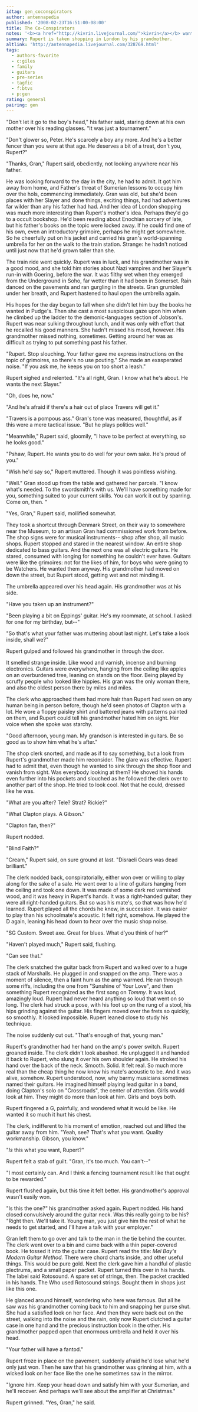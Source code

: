 ```yaml
---
idtag: gen_coconspirators
author: antennapedia
published: '2008-02-23T16:51:00-08:00'
title: The Co-Conspirators
notes: '<b><a href="http://kivrin.livejournal.com/">kivrin</a></b> wants young Giles, a trip to London with an older relative (mum, dad, or watcher!grandmother), an important acquisition or purchase, and precipitation.<br>'
summary: Rupert is taken shopping in London by his grandmother.
altlink: 'http://antennapedia.livejournal.com/328769.html'
tags:
  - authors-favorite
  - c:giles
  - family
  - guitars
  - pre-series
  - tagfic
  - f:btvs
  - p:gen
rating: general
pairing: gen
---
```

<p>"Don't let it go to the boy's head," his father said, staring down at his own mother over his reading glasses. "It was just a tournament."</p>

<p>"Don't glower so, Peter. He's scarcely a boy any more. And he's a better fencer than you were at that age. He deserves a bit of a treat, don't you, Rupert?"</p>

<p>"Thanks, Gran," Rupert said, obediently, not looking anywhere near his father.</p>

<p>He was looking forward to the day in the city, he had to admit. It got him away from home, and Father's threat of Sumerian lessons to occupy him over the hols, commencing immediately. Gran was old, but she'd been places with her Slayer and done things, exciting things, had had adventures far wilder than any his father had had. And her idea of London shopping was much more interesting than Rupert's mother's idea. Perhaps they'd go to a occult bookshop. He'd been reading about Enochian sorcery of late, but his father's books on the topic were locked away. If he could find one of his own, even an introductory grimoire, perhaps he might get somewhere. So he cheerfully put on his jacket and carried his gran's world-spanning umbrella for her on the walk to the train station. Strange: he hadn't noticed until just now that he'd grown taller than she.</p>

<p>The train ride went quickly. Rupert was in luck, and his grandmother was in a good mood, and she told him stories about Nazi vampires and her Slayer's run-in with Goering, before the war. It was filthy wet when they emerged from the Underground in Soho, far wetter than it had been in Somerset. Rain danced on the pavements and ran gurgling in the streets. Gran grumbled under her breath, and Rupert hastened to haul open the umbrella again. </p>

<p>His hopes for the day began to fall when she didn't let him buy the books he wanted in Pudge's. Then she cast a most suspicious gaze upon him when he climbed up the ladder to the demonic-languages section of Jobson's. Rupert was near sulking throughout lunch, and it was only with effort that he recalled his good manners. She hadn't missed his mood, however. His grandmother missed nothing, sometimes. Getting around her was as difficult as trying to put something past his father.</p>

<p>"Rupert. Stop slouching. Your father gave me express instructions on the topic of grimoires, so there's no use pouting." She made an exasperated noise. "If you ask me, he keeps you on too short a leash."</p>

<p>Rupert sighed and relented. "It's all right, Gran. I know what he's about. He wants the next Slayer."</p>

<p>"Oh, does he, now."</p>

<p>"And he's afraid if there's a hair out of place Travers will get it."</p>

<p>"Travers is a pompous ass." Gran's tone was measured, thoughtful, as if this were a mere tactical issue. "But he plays politics well."</p>

<p>"Meanwhile," Rupert said, gloomily, "I have to be perfect at everything, so he looks good."</p>

<p>"Pshaw, Rupert. He wants you to do well for your own sake. He's proud of you."</p>

<p>"Wish he'd say so," Rupert muttered. Though it was pointless wishing.</p>

<p>"Well." Gran stood up from the table and gathered her parcels. "I know what's needed. To the swordsmith's with us. We'll have something made for you, something suited to your current skills. You can work it out by sparring. Come on, then. "</p>

<p>"Yes, Gran," Rupert said, mollified somewhat.</p>

<p>They took a shortcut through Denmark Street, on their way to somewhere near the Museum, to an artisan Gran had commissioned work from before. The shop signs were for musical instruments-- shop after shop, all music shops. Rupert stopped and stared in the nearest window. An entire shop dedicated to bass guitars. And the next one was all electric guitars. He stared, consumed with longing for something he couldn't ever have. Guitars were like the grimoires: not for the likes of him, for boys who were going to be Watchers. He wanted them anyway. His grandmother had moved on down the street, but Rupert stood, getting wet and not minding it.</p>

<p>The umbrella appeared over his head again. His grandmother was at his side.</p>

<p>"Have you taken up an instrument?"</p>

<p>"Been playing a bit on Eppings' guitar. He's my roommate, at school. I asked for one for my birthday, but--"</p>

<p>"So that's what your father was muttering about last night. Let's take a look inside, shall we?"</p>

<p>Rupert gulped and followed his grandmother in through the door.</p>

<p>It smelled strange inside. Like wood and varnish, incense and burning electronics. Guitars were everywhere, hanging from the ceiling like apples on an overburdened tree, leaning on stands on the floor. Being played by scruffy people who looked like hippies. His gran was the only woman there, and also the oldest person there by miles and miles.</p>

<p>The clerk who approached them had more hair than Rupert had seen on any human being in person before, though he'd seen photos of Clapton with a lot. He wore a floppy paisley shirt and battered jeans with patterns painted on them, and Rupert could tell his grandmother hated him on sight. Her voice when she spoke was starchy.</p>

<p>"Good afternoon, young man. My grandson is interested in guitars. Be so good as to show him what he's after."</p>

<p>The shop clerk snorted, and made as if to say something, but a look from Rupert's grandmother made him reconsider. The glare was effective. Rupert had to admit that, even though he wanted to sink through the shop floor and vanish from sight. Was everybody looking at them? He shoved his hands even further into his pockets and slouched as he followed the clerk over to another part of the shop. He tried to look cool. Not that he could, dressed like he was.</p>

<p>"What are you after? Tele? Strat? Rickie?"</p>

<p>"What Clapton plays. A Gibson."</p>

<p>"Clapton fan, then?"</p>

<p>Rupert nodded.</p>

<p>"Blind Faith?"</p>

<p>"Cream," Rupert said, on sure ground at last. "Disraeli Gears was dead brilliant."</p>

<p>The clerk nodded back, conspiratorially, either won over or willing to play along for the sake of a sale. He went over to a line of guitars hanging from the ceiling and took one down. It was made of some dark red varnished wood, and it was heavy in Rupert's hands. It was a right-handed guitar; they were all right-handed guitars. But so was his mate's, so that was how he'd learned. Rupert played all the chords he knew, in succession. It was easier to play than his schoolmate's acoustic. It felt right, somehow. He played the D again, leaning his head down to hear over the music shop noise. </p>

<p>"SG Custom. Sweet axe. Great for blues. What d'you think of her?"</p>

<p>"Haven't played much," Rupert said, flushing. </p>

<p>"Can see that." </p>

<p>The clerk snatched the guitar back from Rupert and walked over to a huge stack of Marshalls. He plugged in and snapped on the amp. There was a moment of silence, then a faint hum as the amp warmed. He ran through some riffs, including the one from "Sunshine of Your Love", and then something Rupert recognized as the first song on <em>Tommy</em>. It was loud, amazingly loud. Rupert had never heard anything so loud that went on so long. The clerk had struck a pose, with his foot up on the rung of a stool, his hips grinding against the guitar. His fingers moved over the frets so quickly, so smoothly. It looked impossible. Rupert leaned close to study his technique.</p>

<p>The noise suddenly cut out. "That's enough of that, young man." </p>

<p>Rupert's grandmother had her hand on the amp's power switch. Rupert groaned inside. The clerk didn't look abashed. He unplugged it and handed it back to Rupert, who slung it over his own shoulder again. He stroked his hand over the back of the neck. Smooth. Solid. It felt real. So much more real than the cheap thing he now know his mate's acoustic to be. And it was alive, somehow. Rupert understood, now, why barmy musicians sometimes named their guitars. He imagined himself playing lead guitar in a band, doing Clapton's solo on "Crossroads", the center of attention. Girls would look at him. They might do more than look at him. Girls and boys both.</p>

<p>Rupert fingered a G, painfully, and wondered what it would be like. He wanted it so much it hurt his chest.</p>

<p>The clerk, indifferent to his moment of emotion, reached out and lifted the guitar away from him. "Yeah, see? That's what you want. Quality workmanship. Gibson, you know."</p>

<p>"<em>Is</em> this what you want, Rupert?"</p>

<p>Rupert felt a stab of guilt. "Gran, it's too much. You can't--"</p>

<p>"I most certainly can. And I think a fencing tournament result like that ought to be rewarded."</p>

<p>Rupert flushed again, but this time it felt better. His grandmother's approval wasn't easily won.</p>

<p>"Is this the one?" his grandmother asked again. Rupert nodded. His hand closed convulsively around the guitar neck. Was this really going to be his? "Right then. We'll take it. Young man, you just give him the rest of what he needs to get started, and I'll have a talk with your employer." </p>

<p>Gran left them to go over and talk to the man in the tie behind the counter. The clerk went over to a bin and came back with a thin paper-covered book. He tossed it into the guitar case. Rupert read the title: <em>Mel Bay's Modern Guitar Method.</em> There were chord charts inside, and other useful things. This would be pure gold. Next the clerk gave him a handful of plastic plectrums, and a small paper packet. Rupert turned this over in his hands. The label said Rotosound. A spare set of strings, then. The packet crackled in his hands. The Who used Rotosound strings. Bought them in shops just like this one.</p>

<p>He glanced around himself, wondering who here was famous. But all he saw was his grandmother coming back to him and snapping her purse shut. She had a satisfied look on her face. And then they were back out on the street, walking into the noise and the rain, only now Rupert clutched a guitar case in one hand and the precious instruction book in the other. His grandmother popped open that enormous umbrella and held it over his head.</p>

<p>"Your father will have a fantod."</p>

<p>Rupert froze in place on the pavement, suddenly afraid he'd lose what he'd only just won. Then he saw that his grandmother was grinning at him, with a wicked look on her face like the one he sometimes saw in the mirror.</p>

<p>"Ignore him. Keep your head down and satisfy him with your Sumerian, and he'll recover. And perhaps we'll see about the amplifier at Christmas."</p>

<p>Rupert grinned. "Yes, Gran," he said.</p>
